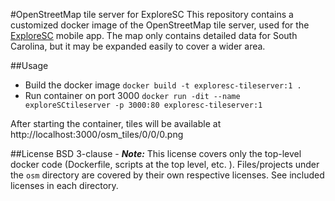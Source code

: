 #OpenStreetMap tile server for ExploreSC
This repository contains a customized docker image of the OpenStreetMap tile server, used for the [ExploreSC](https://github.com/DigitalUSSouth/ExploreSC) mobile app. The map only contains detailed data for South Carolina, but it may be expanded easily to cover a wider area.

##Usage
- Build the docker image
```docker build -t exploresc-tileserver:1 . ```
- Run container on port 3000
```docker run -dit --name exploreSCtileserver -p 3000:80 exploresc-tileserver:1```

After starting the container, tiles will be available at http://localhost:3000/osm_tiles/0/0/0.png

##License
BSD 3-clause - ***Note:*** This license covers only the top-level docker code (Dockerfile, scripts at the top level, etc. ). Files/projects under the ```osm``` directory are covered by their own respective licenses. See included licenses in each directory.

